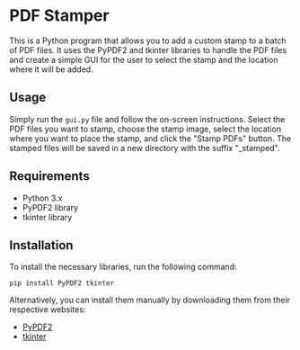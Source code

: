 <html>
  <head>
    <title>PDF Stamper</title>
  </head>
  <body>
    <h1>PDF Stamper</h1>
    <p>This is a Python program that allows you to add a custom stamp to a batch of PDF files. It uses the PyPDF2 and tkinter libraries to handle the PDF files and create a simple GUI for the user to select the stamp and the location where it will be added.</p>
    <h2>Usage</h2>
    <p>Simply run the <code>gui.py</code> file and follow the on-screen instructions. Select the PDF files you want to stamp, choose the stamp image, select the location where you want to place the stamp, and click the "Stamp PDFs" button. The stamped files will be saved in a new directory with the suffix "_stamped".</p>
    <h2>Requirements</h2>
    <ul>
      <li>Python 3.x</li>
      <li>PyPDF2 library</li>
      <li>tkinter library</li>
    </ul>
    <h2>Installation</h2>
    <p>To install the necessary libraries, run the following command:</p>
    <pre><code>pip install PyPDF2 tkinter</code></pre>
    <p>Alternatively, you can install them manually by downloading them from their respective websites:</p>
    <ul>
      <li><a href="https://pypi.org/project/PyPDF2/">PyPDF2</a></li>
      <li><a href="https://docs.python.org/3/library/tkinter.html">tkinter</a></li>
    </ul>
  </body>
</html>
